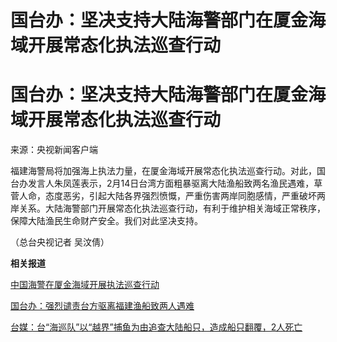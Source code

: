 # 国台办：坚决支持大陆海警部门在厦金海域开展常态化执法巡查行动

# 国台办：坚决支持大陆海警部门在厦金海域开展常态化执法巡查行动

来源：央视新闻客户端

福建海警局将加强海上执法力量，在厦金海域开展常态化执法巡查行动。对此，国台办发言人朱凤莲表示，2月14日台湾方面粗暴驱离大陆渔船致两名渔民遇难，草菅人命，态度恶劣，引起大陆各界强烈愤慨，严重伤害两岸同胞感情，严重破坏两岸关系。大陆海警部门开展常态化执法巡查行动，有利于维护相关海域正常秩序，保障大陆渔民生命财产安全。我们对此坚决支持。

（总台央视记者 吴汶倩）

**相关报道**

[中国海警在厦金海域开展执法巡查行动](https://news.qq.com/rain/a/20240218A02Q2Y00)

[国台办：强烈谴责台方驱离福建渔船致两人遇难](https://news.qq.com/rain/a/20240214A05P7V00)

[台媒：台“海巡队”以“越界”捕鱼为由追查大陆船只，造成船只翻覆，2人死亡](https://news.qq.com/rain/a/20240214A05L4L00)

